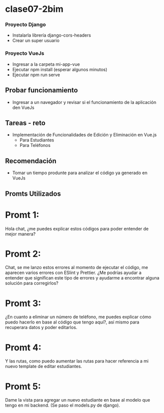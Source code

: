 # clase07-2bim

### Proyecto Django

* Instalarla librería django-cors-headers
* Crear un super usuario


### Proyecto VueJs

* Ingresar a la carpeta mi-app-vue
* Ejecutar npm install (esperar algunos minutos)
* Ejecutar npm run serve

## Probar funcionamiento

* Ingresar a un navegador y revisar si el funcionamiento de la aplicación den VueJs

## Tareas - reto

* Implementación de Funcionalidades de Edición y Eliminación en Vue.js
  * Para Estudiantes
  * Para Teléfonos

## Recomendación

 * Tomar un tiempo produnte para analizar el código ya generado en VueJs
 
## Promts Utilizados

# Promt 1:

Hola chat, ¿me puedes explicar estos códigos para poder entender de mejor manera?

# Promt 2:

Chat, se me lanzo estos errores al momento de ejecutar el código, me aparecen varios errores con ESlint y Prettier. ¿Me podrías ayudar a entender que significan este tipo de errores y ayudarme a encontrar alguna solución para corregirlos?

# Promt 3:

¿En cuanto a eliminar un número de teléfono, me puedes explicar cómo puedo hacerlo en base al código que tengo aquí?, así mismo para recuperara datos y poder editarlos.

# Promt 4:

Y las rutas, como puedo aumentar las rutas para hacer referencia a mi nuevo template de editar estudiantes.

# Promt 5:

Dame la vista para agregar un nuevo estudiante en base al modelo que tengo en mi backend.
(Se paso el models.py de django).
